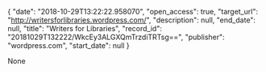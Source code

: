 {
  "date": "2018-10-29T13:22:22.958070", 
  "open_access": true, 
  "target_url": "http://writersforlibraries.wordpress.com/", 
  "description": null, 
  "end_date": null, 
  "title": "Writers for Libraries", 
  "record_id": "20181029T132222/WkcEy3ALGXQmTrzdiTRTsg==", 
  "publisher": "wordpress.com", 
  "start_date": null
}

None